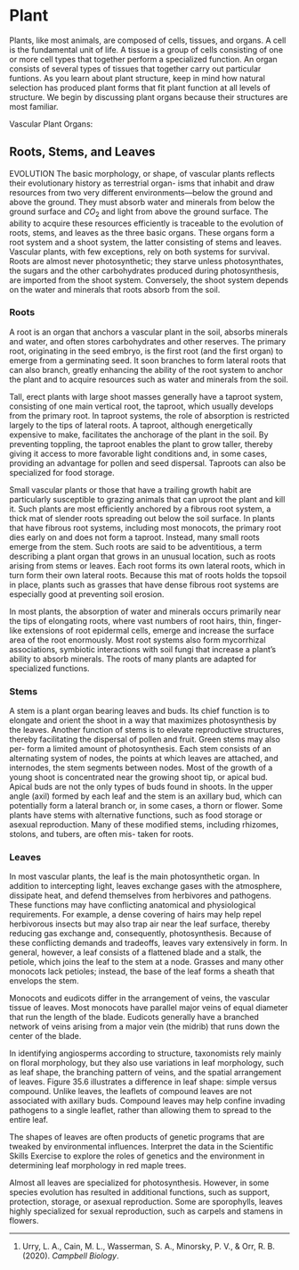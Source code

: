 # Plant

Plants, like most animals, are composed of cells, tissues, and organs. A cell is the fundamental unit of life. A tissue is a group of cells consisting of one or more cell types that together perform a specialized function. An organ consists of several types of tissues that together carry out particular funtions. As you learn about plant structure, keep in mind how natural selection has produced plant forms that fit plant function at all levels of structure. We begin by discussing plant organs because their structures are most familiar.

Vascular Plant Organs:

## Roots, Stems, and Leaves

EVOLUTION The basic morphology, or shape, of vascular plants reflects their evolutionary history as terrestrial organ- isms that inhabit and draw resources from two very different environments—below the ground and above the ground. They must absorb water and minerals from below the ground surface and $CO_2$ and light from above the ground surface. The ability to acquire these resources efficiently is traceable to the evolution of roots, stems, and leaves as the three basic organs. These organs form a root system and a shoot system, the latter consisting of stems and leaves. Vascular plants, with few exceptions, rely on both systems for survival. Roots are almost never photosynthetic; they starve unless photosynthates, the sugars and the other carbohydrates produced during photosynthesis, are imported from the shoot system. Conversely, the shoot system depends on the water and minerals that roots absorb from the soil.

### Roots

A root is an organ that anchors a vascular plant in the soil, absorbs minerals and water, and often stores carbohydrates and other reserves. The primary root, originating in the seed embryo, is the first root (and the first organ) to emerge from a germinating seed. It soon branches to form lateral roots that can also branch, greatly enhancing the ability of the root system to anchor the plant and to acquire resources such as water and minerals from the soil.

Tall, erect plants with large shoot masses generally have a taproot system, consisting of one main vertical root, the taproot, which usually develops from the primary root. In taproot systems, the role of absorption is restricted largely to the tips of lateral roots. A taproot, although energetically expensive to make, facilitates the anchorage of the plant in the soil. By preventing toppling, the taproot enables the plant to grow taller, thereby giving it access to more favorable light conditions and, in some cases, providing an advantage for pollen and seed dispersal. Taproots can also be specialized for food storage.

Small vascular plants or those that have a trailing growth habit are particularly susceptible to grazing animals that can uproot the plant and kill it. Such plants are most efficiently anchored by a fibrous root system, a thick mat of slender roots spreading out below the soil surface. In plants that have fibrous root systems, including most monocots, the primary root dies early on and does not form a taproot. Instead, many small roots emerge from the stem. Such roots are said to be adventitious, a term describing a plant organ that grows in an unusual location, such as roots arising from stems or leaves. Each root forms its own lateral roots, which in turn form their own lateral roots. Because this mat of roots holds the topsoil in place, plants such as grasses that have dense fibrous root systems are especially good at preventing soil erosion.

In most plants, the absorption of water and minerals occurs primarily near the tips of elongating roots, where vast numbers of root hairs, thin, finger-like extensions of root epidermal cells, emerge and increase the surface area of the root enormously. Most root systems also form mycorrhizal associations, symbiotic interactions with soil fungi that increase a plant’s ability to absorb minerals. The roots of many plants are adapted for specialized functions.

### Stems

A stem is a plant organ bearing leaves and buds. Its chief function is to elongate and orient the shoot in a way that maximizes photosynthesis by the leaves. Another function of stems is to elevate reproductive structures, thereby facilitating the dispersal of pollen and fruit. Green stems may also per- form a limited amount of photosynthesis. Each stem consists of an alternating system of nodes, the points at which leaves are attached, and internodes, the stem segments between nodes. Most of the growth of a young shoot is concentrated near the growing shoot tip, or apical bud. Apical buds are not the only types of buds found in shoots. In the upper angle (axil) formed by each leaf and the stem is an axillary bud, which can potentially form a lateral branch or, in some cases, a thorn or flower. Some plants have stems with alternative functions, such as food storage or asexual reproduction. Many of these modified stems, including rhizomes, stolons, and tubers, are often mis- taken for roots.

### Leaves

In most vascular plants, the leaf is the main photosynthetic organ. In addition to intercepting light, leaves exchange gases with the atmosphere, dissipate heat, and defend themselves from herbivores and pathogens. These functions may have conflicting anatomical and physiological requirements. For example, a dense covering of hairs may help repel herbivorous insects but may also trap air near the leaf surface, thereby reducing gas exchange and, consequently, photosynthesis. Because of these conflicting demands and tradeoffs, leaves vary extensively in form. In general, however, a leaf consists of a flattened blade and a stalk, the petiole, which joins the leaf to the stem at a node. Grasses and many other monocots lack petioles; instead, the base of the leaf forms a sheath that envelops the stem.

Monocots and eudicots differ in the arrangement of veins, the vascular tissue of leaves. Most monocots have parallel major veins of equal diameter that run the length of the blade. Eudicots generally have a branched network of veins arising from a major vein (the midrib) that runs down the center of the blade.

In identifying angiosperms according to structure, taxonomists rely mainly on floral morphology, but they also use variations in leaf morphology, such as leaf shape, the branching pattern of veins, and the spatial arrangement of leaves. Figure 35.6 illustrates a difference in leaf shape: simple versus compound. Unlike leaves, the leaflets of compound leaves are not associated with axillary buds. Compound leaves may help confine invading pathogens to a single leaflet, rather than allowing them to spread to the entire leaf.

The shapes of leaves are often products of genetic programs that are tweaked by environmental influences. Interpret the data in the Scientific Skills Exercise to explore the roles of genetics and the environment in determining leaf morphology in red maple trees.

Almost all leaves are specialized for photosynthesis. However, in some species evolution has resulted in additional functions, such as support, protection, storage, or asexual reproduction. Some are sporophylls, leaves highly specialized for sexual reproduction, such as carpels and stamens in flowers.

---

1. Urry, L. A., Cain, M. L., Wasserman, S. A., Minorsky, P. V., & Orr, R. B. (2020). _Campbell Biology_.